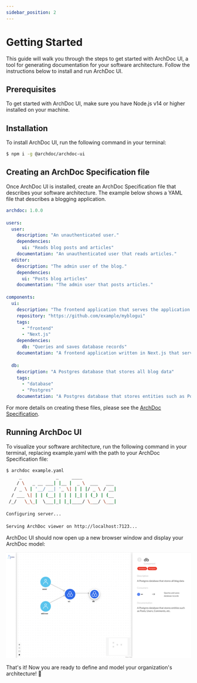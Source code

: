 ```yaml
---
sidebar_position: 2
---
```


# Getting Started

This guide will walk you through the steps to get started with ArchDoc UI, a tool for generating documentation for your software architecture. Follow the instructions below to install and run ArchDoc UI.

## Prerequisites

To get started with ArchDoc UI, make sure you have Node.js v14 or higher installed on your machine.

## Installation

To install ArchDoc UI, run the following command in your terminal:

```bash
$ npm i -g @archdoc/archdoc-ui
```

## Creating an ArchDoc Specification file

Once ArchDoc UI is installed, create an ArchDoc Specification file that describes your software architecture. The example below shows a YAML file that describes a blogging application.

```yaml
archdoc: 1.0.0

users:
  user:
    description: "An unauthenticated user."
    dependencies:
      ui: "Reads blog posts and articles"
    documentation: "An unauthenticated user that reads articles."
  editor:
    description: "The admin user of the blog."
    dependencies:
      ui: "Posts blog articles"
    documentation: "The admin user that posts articles."

components:
  ui:
    description: "The frontend application that serves the application users"
    repository: "https://github.com/example/myblogui"
    tags:
      - "frontend"
      - "Next.js"
    dependencies:
      db: "Queries and saves database records"
    documentation: "A frontend application written in Next.js that serves all users to the blog."
  
  db:
    description: "A Postgres database that stores all blog data"
    tags:
      - "database"
      - "Postgres"
    documentation: "A Postgres database that stores entities such as Posts, Users, Comments, etc."
```

For more details on creating these files, please see the [ArchDoc Specification](../specification/).

## Running ArchDoc UI

To visualize your software architecture, run the following command in your terminal, replacing example.yaml with the path to your ArchDoc Specification file:

```bash
$ archdoc example.yaml
     _             _     ____
    / \   _ __ ___| |__ |  _ \  ___   ___
   / _ \ | '__/ __| '_ \| | | |/ _ \ / __|
  / ___ \| | | (__| | | | |_| | (_) | (__
 /_/   \_\_|  \___|_| |_|____/ \___/ \___|

Configuring server...

Serving ArchDoc viewer on http://localhost:7123...
```

ArchDoc UI should now open up a new browser window and display your ArchDoc model:

![ArchDoc UI](../../../static/img/getting_started.png)

That's it! Now you are ready to define and model your organization's architecture! 🚀

